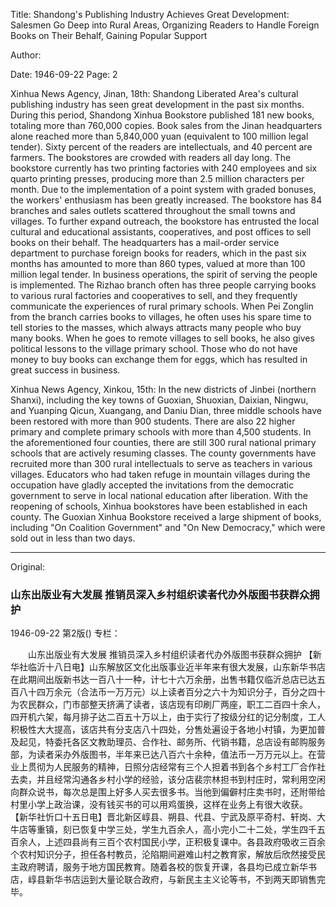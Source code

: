 Title: Shandong's Publishing Industry Achieves Great Development: Salesmen Go Deep into Rural Areas, Organizing Readers to Handle Foreign Books on Their Behalf, Gaining Popular Support

Author:

Date: 1946-09-22
Page: 2

Xinhua News Agency, Jinan, 18th: Shandong Liberated Area's cultural publishing industry has seen great development in the past six months. During this period, Shandong Xinhua Bookstore published 181 new books, totaling more than 760,000 copies. Book sales from the Jinan headquarters alone reached more than 5,840,000 yuan (equivalent to 100 million legal tender). Sixty percent of the readers are intellectuals, and 40 percent are farmers. The bookstores are crowded with readers all day long. The bookstore currently has two printing factories with 240 employees and six quarto printing presses, producing more than 2.5 million characters per month. Due to the implementation of a point system with graded bonuses, the workers' enthusiasm has been greatly increased. The bookstore has 84 branches and sales outlets scattered throughout the small towns and villages. To further expand outreach, the bookstore has entrusted the local cultural and educational assistants, cooperatives, and post offices to sell books on their behalf. The headquarters has a mail-order service department to purchase foreign books for readers, which in the past six months has amounted to more than 860 types, valued at more than 100 million legal tender. In business operations, the spirit of serving the people is implemented. The Rizhao branch often has three people carrying books to various rural factories and cooperatives to sell, and they frequently communicate the experiences of rural primary schools. When Pei Zonglin from the branch carries books to villages, he often uses his spare time to tell stories to the masses, which always attracts many people who buy many books. When he goes to remote villages to sell books, he also gives political lessons to the village primary school. Those who do not have money to buy books can exchange them for eggs, which has resulted in great success in business.

Xinhua News Agency, Xinkou, 15th: In the new districts of Jinbei (northern Shanxi), including the key towns of Guoxian, Shuoxian, Daixian, Ningwu, and Yuanping Qicun, Xuangang, and Daniu Dian, three middle schools have been restored with more than 900 students. There are also 22 higher primary and complete primary schools with more than 4,500 students. In the aforementioned four counties, there are still 300 rural national primary schools that are actively resuming classes. The county governments have recruited more than 300 rural intellectuals to serve as teachers in various villages. Educators who had taken refuge in mountain villages during the occupation have gladly accepted the invitations from the democratic government to serve in local national education after liberation. With the reopening of schools, Xinhua bookstores have been established in each county. The Guoxian Xinhua Bookstore received a large shipment of books, including "On Coalition Government" and "On New Democracy," which were sold out in less than two days.



<hr /> 

Original: 


### 山东出版业有大发展  推销员深入乡村组织读者代办外版图书获群众拥护

1946-09-22
第2版()
专栏：

　　山东出版业有大发展
    推销员深入乡村组织读者代办外版图书获群众拥护
    【新华社临沂十八日电】山东解放区文化出版事业近半年来有很大发展，山东新华书店在此期间出版新书达一百八十一种，计七十六万余册，出售书籍仅临沂总店已达五百八十四万余元（合法币一万万元）以上读者百分之六十为知识分子，百分之四十为农民群众，门市部整天挤满了读者，该店现有印刷厂两座，职工二百四十余人，四开机六架，每月排子达二百五十万以上，由于实行了按级分红的记分制度，工人积极性大大提高，该店共有分支店八十四处，分售处遍设于各地小村镇，为更加普及起见，特委托各区文教助理员、合作社、邮务所、代销书籍，总店设有邮购服务部，为读者采办外版图书，半年来已达八百六十余种，值法币一万万元以上。在营业上贯彻为人民服务的精神，日照分店经常有三个人担着书到各个乡村工厂合作社去卖，并且经常沟通各乡村小学的经验，该分店裴宗林担书到村庄时，常利用空闲向群众说书，每次总是围上好多人买去很多书。当他到偏僻村庄卖书时，还附带给村里小学上政治课，没有钱买书的可以用鸡蛋换，这样在业务上有很大收获。
    【新华社忻口十五日电】晋北新区崞县、朔县、代县、宁武及原平奇村、轩岗、大牛店等重镇，刻已恢复中学三处，学生九百余人，高小完小二十二处，学生四千五百余人，上述四县尚有三百个农村国民小学，正积极复课中。各县政府吸收三百余个农村知识分子，担任各村教员，沦陷期间避难山村之教育家，解放后欣然接受民主政府聘请，服务于地方国民教育。随着各校的恢复开课，各县均已成立新华书店，崞县新华书店运到大量论联合政府，与新民主主义论等书，不到两天即销售完毕。
